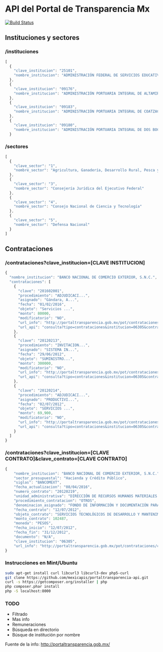 API del Portal de Transparencia Mx
================
[![Build Status](https://travis-ci.org/ivansabik/portaltransparencia-api.svg)](https://travis-ci.org/ivansabik/portaltransparencia-api)

## Instituciones y sectores

### /instituciones
```javascript
[
  {
    "clave_institucion": "25101",
    "nombre_institucion": "ADMINISTRACIÓN FEDERAL DE SERVICIOS EDUCATIVOS EN EL DISTRITO FEDERAL"
  },
  {
    "clave_institucion": "09176",
    "nombre_institucion": "ADMINISTRACIÓN PORTUARIA INTEGRAL DE ALTAMIRA, S.A. DE C.V."
  },
  {
    "clave_institucion": "09183",
    "nombre_institucion": "ADMINISTRACIÓN PORTUARIA INTEGRAL DE COATZACOALCOS, S.A. DE C.V."
  },
  {
    "clave_institucion": "09180",
    "nombre_institucion": "ADMINISTRACIÓN PORTUARIA INTEGRAL DE DOS BOCAS"
  }
```

### /sectores
```javascript
[
  {
    "clave_sector": "1",
    "nombre_sector": "Agricultura, Ganadería, Desarrollo Rural, Pesca y Alimentación"
  },
  {
    "clave_sector": "3",
    "nombre_sector": "Consejería Jurídica del Ejecutivo Federal"
  },
  {
    "clave_sector": "4",
    "nombre_sector": "Consejo Nacional de Ciencia y Tecnología"
  },
  {
    "clave_sector": "5",
    "nombre_sector": "Defensa Nacional"
  }
]
```
## Contrataciones

### /contrataciones?clave_institucion=[CLAVE INSTITUCION]

```javascript
{
  "nombre_institucion": "BANCO NACIONAL DE COMERCIO EXTERIOR, S.N.C.",
  "contrataciones": [
    {
      "clave": "201602001",
      "procedimiento": "ADJUDICACI...",
      "asignado": "Gándara, A...",
      "fecha": "01/02/2016",
      "objeto": "Servicios ...",
      "monto": 80000,
      "modificatorio": "NO",
      "url_info": "http://portaltransparencia.gob.mx/pot/contrataciones/consultarContrato.do?method=consultaContrato&id.idContrato=201602001&_idDependencia=06305",
      "url_api": "consulta?tipo=contrataciones&institucion=06305&contrato=201602001"
    },
    {
      "clave": "20120213",
      "procedimiento": "INVITACION...",
      "asignado": "SISTEMA IN...",
      "fecha": "29/06/2012",
      "objeto": "SUMINISTRO...",
      "monto": 300000,
      "modificatorio": "NO",
      "url_info": "http://portaltransparencia.gob.mx/pot/contrataciones/consultarContrato.do?method=consultaContrato&id.idContrato=20120213&_idDependencia=06305",
      "url_api": "consulta?tipo=contrataciones&institucion=06305&contrato=20120213"
    },
    {
      "clave": "20120214",
      "procedimiento": "ADJUDICACI...",
      "asignado": "PRODUCTIVI...",
      "fecha": "02/07/2012",
      "objeto": "SERVICIOS ...",
      "monto": 69,900,
      "modificatorio": "NO",
      "url_info": "http://portaltransparencia.gob.mx/pot/contrataciones/consultarContrato.do?method=consultaContrato&id.idContrato=20120214&_idDependencia=06305",
      "url_api": "consulta?tipo=contrataciones&institucion=06305&contrato=20120214"
    }
  ]
}
```
### /contrataciones?clave_institucion=[CLAVE CONTRATO]&clave_contrato=[CLAVE CONTRATO]

```javascript
{
    "nombre_institucion": "BANCO NACIONAL DE COMERCIO EXTERIOR, S.N.C.",
    "sector_presupuestal": "Hacienda y Crédito Público",
    "siglas": "BANCOMEXT",
    "fecha_actualizacion": "08/04/2016",
    "numero_contrato": "20120219",
    "unidad_administrativa": "DIRECCIÓN DE RECURSOS HUMANOS MATERIALES Y SERVICIOS",
    "procedimiento_contratacion": "OTROS",
    "denominacion_asignado": "FONDO DE INFORMACIÓN Y DOCUMENTACIÓN PARA LA INDUSTRIA INFOTEC",
    "fecha_contrato": "12/07/2012",
    "objeto_contrato": "SERVICIOS TECNOLÓGICOS DE DESARROLLO Y MANTENIMIENTO DE SISTEMAS",
    "monto_contrato": 102487,
    "moneda": "PESOS",
    "fecha_inicio": "12/07/2012",
    "fecha_fin": "31/12/2012",
    "documento": "N/A",
    "clave_institucion": "06305",
    "url_info": "http://portaltransparencia.gob.mx/pot/contrataciones/consultarContrato.do?method=consultaContrato&id.idContrato=20120219&_idDependencia=06305"
}
```

### Instrucciones en Mint/Ubuntu

```bash
sudo apt-get install curl libcurl3 libcurl3-dev php5-curl
git clone https://github.com/mexicapis/portaltransparencia-api.git
curl -s https://getcomposer.org/installer | php
php composer.phar install
php -S localhost:8000
```

### TODO

 - Filtrado
 - Mas info
 - Remuneraciones
 - Búsqueda en directorio
 - Búsque de institución por nombre

Fuente de la info: http://portaltransparencia.gob.mx/
